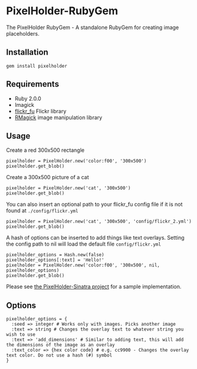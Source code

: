 PixelHolder-RubyGem
===================

The PixelHolder RubyGem - A standalone RubyGem for creating image placeholders.

Installation
---
```
gem install pixelholder
```

Requirements
---
* Ruby 2.0.0
* Imagick
* [flickr_fu](https://rubygems.org/gems/flickr_fu) Flickr library
* [RMagick](https://rubygems.org/gems/rmagick) image manipulation library

Usage
---
Create a red 300x500 rectangle
```
pixelholder = PixelHolder.new('color:f00', '300x500')
pixelholder.get_blob()
```
Create a 300x500 picture of a cat
```
pixelholder = PixelHolder.new('cat', '300x500')
pixelholder.get_blob()
```
You can also insert an optional path to your flickr_fu config file if it is not found at `./config/flickr.yml`
```
pixelholder = PixelHolder.new('cat', '300x500', 'config/flickr_2.yml')
pixelholder.get_blob()
```
A hash of options can be inserted to add things like text overlays. Setting the config path to nil will load the default file `config/flickr.yml`
```
pixelholder_options = Hash.new(false)
pixelholder_options[:text] = 'Hello!'
pixelholder = PixelHolder.new('color:f00', '300x500', nil, pixelholder_options)
pixelholder.get_blob()
```

Please see [the PixelHolder-Sinatra project](https://github.com/chrisdingli/PixelHolder-Sinatra) for a sample implementation.

Options
---
```
pixelholder_options = {
  :seed => integer # Works only with images. Picks another image
  :text => string # Changes the overlay text to whatever string you wish to use
  :text => 'add_dimensions' # Similar to adding text, this will add the dimensions of the image as an overlay
  :text_color => {hex color code} # e.g. cc9900 - Changes the overlay text color. Do not use a hash (#) symbol
}
```
